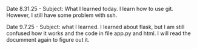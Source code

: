 Date 8.31.25 - Subject: What I learned today. I learn how to use git. However, I still have some problem with ssh.

Date 9.7.25 - Subject: what I learned. I learned about flask, but I am still confused how it works and the code in file app.py and html. I will read the documment again to figure out it.